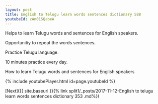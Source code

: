 ```yaml
---
layout: post
title: English to Telugu learn words sentences dictionary 588 
youtubeId: zAn01SQabeA
---
```

 
 
Helps to learn Telugu words and sentences for English speakers.

Opportunitiy to repeat the words sentences. 

Practice Telugu language. 
 
10 minutes practice every day. 
 
How to learn Telugu words and sentences for English speakers 
 
{% include youtubePlayer.html id=page.youtubeId %}
 
 
[Next]({{ site.baseurl }}{% link  split1/_posts/2017-11-12-English to telugu learn words sentences dictionary 353 .md%})
 
